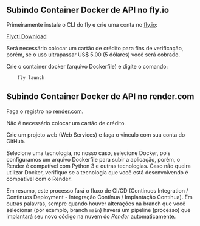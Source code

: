 ## Subindo Container Docker de API no fly.io

Primeiramente instale o CLI do fly e crie uma conta no [fly.io](https://fly.io):

[Flyctl Download](https://fly.io/docs/flyctl/install/)

Será necessário colocar um cartão de crédito para fins de verificação, porém, se o uso ultrapassar US$ 5.00 (5 dólares) você será cobrado.

Crie o container docker (arquivo Dockerfile) e digite o comando:

```bash
    fly launch
```

## Subindo Container Docker de API no render.com

Faça o registro no [render.com](https://render.com/).

Não é necessário colocar um cartão de crédito.

Crie um projeto web (Web Services) e faça o vinculo com sua conta do GitHub.

Selecione uma tecnologia, no nosso caso, selecione Docker, pois configuramos um arquivo Dockerfile para subir a aplicação, porém, o Render é compatível com Python 3 e outras tecnologias. Caso não queira utilizar Docker, verifique se a tecnologia que você está desenvolvendo é compatível com o Render.

Em resumo, este processo fará o fluxo de CI/CD (Continuos Integration / Continuos Deployment - Integração Contínua / Implantação Contínua). Em outras palavras, sempre quando houver alterações na branch que você selecionar (por exemplo, branch `main`) haverá um pipeline (processo) que implantará seu novo código na nuvem do *Render* automaticamente.